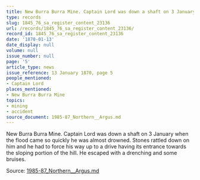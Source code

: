 ```yaml
---
title: New Burra Burra Mine. Captain Lord was down a shaft on 3 January
type: records
slug: 1845_76_sa_register_content_23136
url: /records/1845_76_sa_register_content_23136/
record_id: 1845_76_sa_register_content_23136
date: '1870-01-13'
date_display: null
volume: null
issue_number: null
page: '5'
article_type: news
issue_reference: 13 January 1870, page 5
people_mentioned:
- Captain Lord
places_mentioned:
- New Burra Burra Mine
topics:
- mining
- accident
source_document: 1985-87_Northern__Argus.md
---
```


New Burra Burra Mine.  Captain Lord was down a shaft on 3 January when the flood came so quickly he was almost drowned.  Stones rattled down on him and he had to force his way up to a drive having its entrance towards the sloping portion of the hill.  He escaped with a drenching and some bruises.

Source: [1985-87_Northern__Argus.md](/downloads/markdown/1985-87_Northern__Argus.md)
